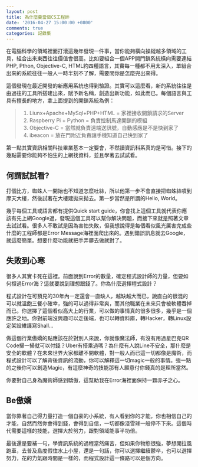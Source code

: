 ```yaml
---
layout: post
title: 為什麼要當個CS工程師
date: '2016-04-27 15:00:00 +0800'
comments: true
categories: 記錄集
---
```


在電腦科學的領域裡面打滾這幾年發現一件事，當你能夠橫向操縱越多領域的工具，組合出來東西往往價值會很高。比如要組合一個APP開門鎖系統橫向需要連結PHP, Pthon, Objective-C, HTML約四種語言，其實每一種都不用太深入，單組合出來的系統往往一般人一時半刻不了解，需要問你是怎麼兜出來得。

這個發現在最近開發的新應用系統也得到驗證。其實可以這麼看，新的系統往往是由過往的工具所搭建出來，賦予新名稱，創造出新功能，如此而已。每個語言與工具有擅長的地方，拿上面提到的開鎖系統為例：
>1. Liunx+Apache+MySql+PHP+HTML = 家裡接收開鎖請求的Server  
>2. Raspberry Pi + Python = 負責控制馬達開鎖的模組  
>3. Objective-C 	= 當然就負責遠端送訊號，自動感應是不是快到家了   
>4. ibeacon = 放在門附近負責讓手機知道自己快到家了  

第一點其實資訊相關科技畢業基本一定要會，不然讀資訊科系真的是可惜。接下的幾點需要你能夠不怕生的上網找資料，並且學著去試試看。

## 何謂試試看?
打個比方，蜘蛛人一開始也不知道怎麼吐絲，所以他第一步不會直接把蜘蛛絲噴到摩天大樓，然後試著在大樓建拋來拋去。第一步當然是所謂的Hello, World。  

幾乎每個工具或語言都有提供Quick start guide，你會找上這個工具就代表你應該有先上網Google過，發現這個工具可以幫你解決問題，而接下來就是照著文章去試試看。很多人不敢試是因為害怕失敗，但我想說得是每個看似風光厲害完成些什麼的工程師都是Error Message海裡面爬出來的。遇到錯誤訊息就去Google，就這麼簡單。想要什麼功能就把手弄髒去做就對了。

## 失敗到心寒
很多人其實卡死在這裡。前面說到Error的數量，確定程式設計師的力量，但要如何撐過Error海？這就要說到理想跟錢了。你為什麼選擇程式設計？

程式設計在可預見的30年內一定還會一直缺人，越缺越大而已，說直白的很混的可以就溫飽三餐小確幸，強的可以過得非常爽，而其他職業在未來只會被軟體吞掉而已。你選擇了這個看似高大上的行業，可以做的事情真的很多很多，幾乎是一個應許之地。你對前端沒興趣可以走後端，也可以轉資料庫，轉Hacker，轉Linux設定架設維護寫Shall...

做這個行業傲嬌的點應該在於對別人來說，你就像魔法師，有沒有用過星巴克QR Code掃一掃就可以付錢？Uber有搭乘過嗎？為什麼有人說Line不安全，那什麼是安全的軟體？在未來世界大家都離不開軟體，對一般人而已這一切都像是魔術，而程式設計可以了解背後資訊的流動，你可以解釋這一切magic一般的事情。強一點的之後你可以創造Magic，有這麼神奇的技能那有人願意付你錢真的是理所當然。

你要對自己身為魔術師感到驕傲，這幫助我在Error海裡面保持一顆赤子之心。

## Be傲嬌
當你靠著自己得力量打造一個自豪的小系統，有人看到你的才能，你也相信自己的才能，自然而然你會得到錢，會得到自信，一切都像滾雪球一般停不下來。這個時代需要這樣的技能，選擇大於努力，跟對領域能事半功倍。

最後還是要補一句，學資訊系統的過程當然痛苦，但如果你物慾很強，夢想開拉風跑車，去普及島度假住水上小屋，還是一句話，你可以選擇繼續鬱卒，也可以選擇努力，花的力氣跟時間是一樣的，而程式設計這一條路可以是個方向。